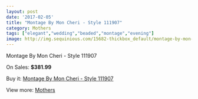 ```yaml
---
layout: post
date: '2017-02-05'
title: "Montage By Mon Cheri - Style 111907"
category: Mothers
tags: ["elegant","wedding","beaded","montage","evening"]
image: http://img.sequinious.com/15682-thickbox_default/montage-by-mon-cheri-style-111907.jpg
---
```

Montage By Mon Cheri - Style 111907

On Sales: **$381.99**
<a href="https://www.sequinious.com/mothers/7410-montage-by-mon-cheri-style-111907.html"><amp-img layout="responsive" width="600" height="600" src="//img.sequinious.com/15682-thickbox_default/montage-by-mon-cheri-style-111907.jpg" alt="Montage By Mon Cheri - Style 111907 0" /></a>

Buy it: [Montage By Mon Cheri - Style 111907](https://www.sequinious.com/mothers/7410-montage-by-mon-cheri-style-111907.html "Montage By Mon Cheri - Style 111907")

View more: [Mothers](https://www.sequinious.com/6-mothers "Mothers")